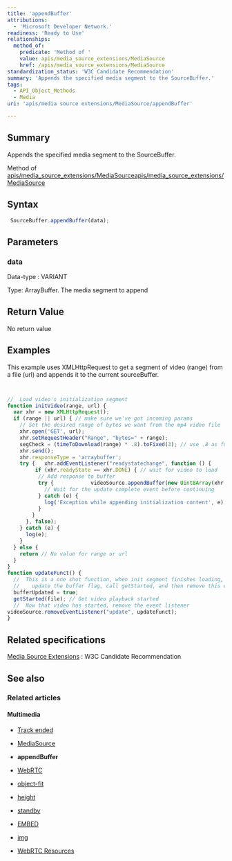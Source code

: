```yaml
---
title: 'appendBuffer'
attributions:
  - 'Microsoft Developer Network.'
readiness: 'Ready to Use'
relationships:
  method_of:
    predicate: 'Method of '
    value: apis/media_source_extensions/MediaSource
    href: /apis/media_source_extensions/MediaSource
standardization_status: 'W3C Candidate Recommendation'
summary: 'Appends the specified media segment to the SourceBuffer.'
tags:
  - API_Object_Methods
  - Media
uri: 'apis/media source extensions/MediaSource/appendBuffer'

---
```

## Summary

Appends the specified media segment to the SourceBuffer.

Method of [apis/media\_source\_extensions/MediaSource](/apis/media_source_extensions/MediaSource)[apis/media\_source\_extensions/MediaSource](/apis/media_source_extensions/MediaSource)

## Syntax

``` js
 SourceBuffer.appendBuffer(data);
```

## Parameters

### data

 Data-type
:   VARIANT

 Type: ArrayBuffer. The media segment to append

## Return Value

No return value

## Examples

This example uses XMLHttpRequest to get a segment of video (range) from a file (url) and appends it to the current sourceBuffer.

``` js


//  Load video's initialization segment
function initVideo(range, url) {
  var xhr = new XMLHttpRequest();
  if (range || url) { // make sure we've got incoming params
    // Set the desired range of bytes we want from the mp4 video file
    xhr.open('GET', url);
    xhr.setRequestHeader("Range", "bytes=" + range);
    segCheck = (timeToDownload(range) * .8).toFixed(3); // use .8 as fudge factor
    xhr.send();
    xhr.responseType = 'arraybuffer';
    try {   xhr.addEventListener("readystatechange", function () {
         if (xhr.readyState == xhr.DONE) { // wait for video to load
          // Add response to buffer
          try {            videoSource.appendBuffer(new Uint8Array(xhr.response));
            // Wait for the update complete event before continuing            videoSource.addEventListener("update",updateFunct, false);
          } catch (e) {
            log('Exception while appending initialization content', e);
          }
        }
      }, false);
    } catch (e) {
      log(e);
    }
  } else {
    return // No value for range or url
  }
}
function updateFunct() {
  //  This is a one shot function, when init segment finishes loading,
  //    update the buffer flag, call getStarted, and then remove this event.
  bufferUpdated = true;
  getStarted(file); // Get video playback started
  //  Now that video has started, remove the event listener
videoSource.removeEventListener("update", updateFunct);
}
```

</pre>

## Related specifications

[Media Source Extensions](http://www.w3.org/TR/media-source/)
:   W3C Candidate Recommendation

## See also

### Related articles

#### Multimedia

-   [Track ended](/apis/MediaStream/ended)

-   [MediaSource](/apis/media_source_extensions/MediaSource)

-   **appendBuffer**

-   [WebRTC](/concepts/Internet_and_Web/webrtc)

-   [object-fit](/css/properties/object-fit)

-   [height](/html/attributes/height)

-   [standby](/html/attributes/standby)

-   [EMBED](/html/elements/embed)

-   [img](/html/elements/img)

-   [WebRTC Resources](/tutorials/webrtc_resources)
